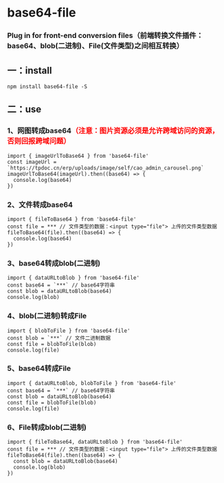 # base64-file
### Plug in for front-end conversion files（前端转换文件插件：base64、blob(二进制)、File(文件类型)之间相互转换）

## 一：install
```
npm install base64-file -S
```
## 二：use
### 1、网图转成base64<font face="黑体" color=red>（注意：图片资源必须是允许跨域访问的资源，否则回报跨域问题）</font>
```
import { imageUrlToBase64 } from 'base64-file'
const imageUrl = `https://tpdoc.cn/erp/uploads/image/self/cao_admin_carousel.png`
imageUrlToBase64(imageUrl).then((base64) => {
  console.log(base64)
})
```

### 2、文件转成base64
```
import { fileToBase64 } from 'base64-file'
const file = *** // 文件类型的数据：<input type="file"> 上传的文件类型数据
fileToBase64(file).then((base64) => {
  console.log(base64)
})
```

### 3、base64转成blob(二进制)
```
import { dataURLtoBlob } from 'base64-file'
const base64 = `***` // base64字符串
const blob = dataURLtoBlob(base64)
console.log(blob)
```

### 4、blob(二进制)转成File
```
import { blobToFile } from 'base64-file'
const blob = `***` // 文件二进制数据
const file = blobToFile(blob)
console.log(file)
```

### 5、base64转成File
```
import { dataURLtoBlob, blobToFile } from 'base64-file'
const base64 = `***` // base64字符串
const blob = dataURLtoBlob(base64)
const file = blobToFile(blob)
console.log(file)
```

### 6、File转成blob(二进制)
```
import { fileToBase64, dataURLtoBlob } from 'base64-file'
const file = *** // 文件类型的数据：<input type="file"> 上传的文件类型数据
fileToBase64(file).then((base64) => {
  const blob = dataURLtoBlob(base64)
  console.log(blob)
})
```

